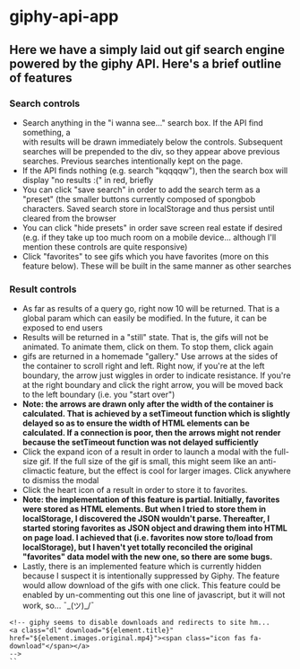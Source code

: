 # giphy-api-app
## Here we have a simply laid out gif search engine powered by the giphy API. Here's a brief outline of features
### Search controls
* Search anything in the "i wanna see..." search box. If the API find something, a <div> with results will be drawn immediately below the controls. Subsequent searches will be prepended to the div, so they appear above previous searches. Previous searches intentionally kept on the page.
* If the API finds nothing (e.g. search "kqqqqw"), then the search box will display "no results :(" in red, briefly
* You can click "save search" in order to add the search term as a "preset" (the smaller buttons currently composed of spongbob characters. Saved search store in localStorage and thus persist until cleared from the browser
* You can click "hide presets" in order save screen real estate if desired (e.g. if they take up too much room on a mobile device... although I'll mention these controls are quite responsive)
* Click "favorites" to see gifs which you have favorites (more on this feature below). These will be built in the same manner as other searches
  
### Result controls
* As far as results of a query go, right now 10 will be returned. That is a global param which can easily be modified. In the future, it can be exposed to end users
* Results will be returned in a "still" state. That is, the gifs will not be animated. To animate them, click on them. To stop them, click again
* gifs are returned in a homemade "gallery." Use arrows at the sides of the container to scroll right and left. Right now, if you're at the left boundary, the arrow just wiggles in order to indicate resistance. If you're at the right boundary and click the right arrow, you will be moved back to the left boundary (i.e. you "start over")
* **Note: the arrows are drawn only after the width of the container is calculated. That is achieved by a setTimeout function which is slightly delayed so as to ensure the width of HTML elements can be calculated. If a connection is poor, then the arrows might not render because the setTimeout function was not delayed sufficiently**
* Click the expand icon of a result in order to launch a modal with the full-size gif. If the full size of the gif is small, this might seem like an anti-climactic feature, but the effect is cool for larger images. Click anywhere to dismiss the modal
* Click the heart icon of a result in order to store it to favorites.
* **Note: the implementation of this feature is partial. Initially, favorites were stored as HTML elements. But when I tried to store them in localStorage, I discovered the JSON wouldn't parse. Thereafter, I started storing favorites as JSON object and drawing them into HTML on page load. I achieved that (i.e. favorites now store to/load from localStorage), but I haven't yet totally reconciled the original "favorites" data model with the new one, so there are some bugs.**
* Lastly, there is an implemented feature which is currently hidden because I suspect it is intentionally suppressed by Giphy. The feature would allow download of the gifs with one click. This feature could be enabled by un-commenting out this one line of javascript, but it will not work, so... ¯\_(ツ)_/¯ 
```
<!-- giphy seems to disable downloads and redirects to site hm...
<a class="dl" download="${element.title}" href="${element.images.original.mp4}"><span class="icon fas fa-download"</span></a>
-->
``
